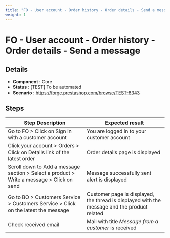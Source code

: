 ```yaml
---
title: "FO - User account - Order history - Order details - Send a message"
weight: 1
---
```


# FO - User account - Order history - Order details - Send a message
## Details
* **Component** : Core
* **Status** : [TEST] To be automated
* **Scenario** : https://forge.prestashop.com/browse/TEST-8343

## Steps
| Step Description | Expected result |
| ----- | ----- |
| Go to FO > Click on Sign In with a customer account | You are logged in to your customer account |
| Click your account > Orders > Click on Details link of the latest order | Order details page is displayed |
| Scroll down to Add a message section >  Select a product > Write a message > Click on send | Message successfully sent alert is displayed |
| Go to BO > Customers Service > Customers Service > Click on the latest the message | Customer page is displayed, the thread is displayed with the message and the product related |
| Check received email | Mail with title _Message from a customer_ is received |
